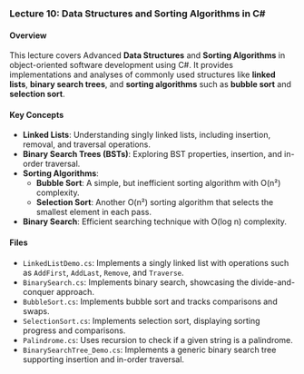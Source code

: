 ### Lecture 10: Data Structures and Sorting Algorithms in C#

#### Overview
This lecture covers Advanced **Data Structures** and **Sorting Algorithms** in object-oriented software development using C#. It provides implementations and analyses of commonly used structures like **linked lists**, **binary search trees**, and **sorting algorithms** such as **bubble sort** and **selection sort**.

#### Key Concepts
- **Linked Lists**: Understanding singly linked lists, including insertion, removal, and traversal operations.
- **Binary Search Trees (BSTs)**: Exploring BST properties, insertion, and in-order traversal.
- **Sorting Algorithms**:
  - **Bubble Sort**: A simple, but inefficient sorting algorithm with O(n²) complexity.
  - **Selection Sort**: Another O(n²) sorting algorithm that selects the smallest element in each pass.
- **Binary Search**: Efficient searching technique with O(log n) complexity.

#### Files
- `LinkedListDemo.cs`: Implements a singly linked list with operations such as `AddFirst`, `AddLast`, `Remove`, and `Traverse`.
- `BinarySearch.cs`: Implements binary search, showcasing the divide-and-conquer approach.
- `BubbleSort.cs`: Implements bubble sort and tracks comparisons and swaps.
- `SelectionSort.cs`: Implements selection sort, displaying sorting progress and comparisons.
- `Palindrome.cs`: Uses recursion to check if a given string is a palindrome.
- `BinarySearchTree_Demo.cs`: Implements a generic binary search tree supporting insertion and in-order traversal.

